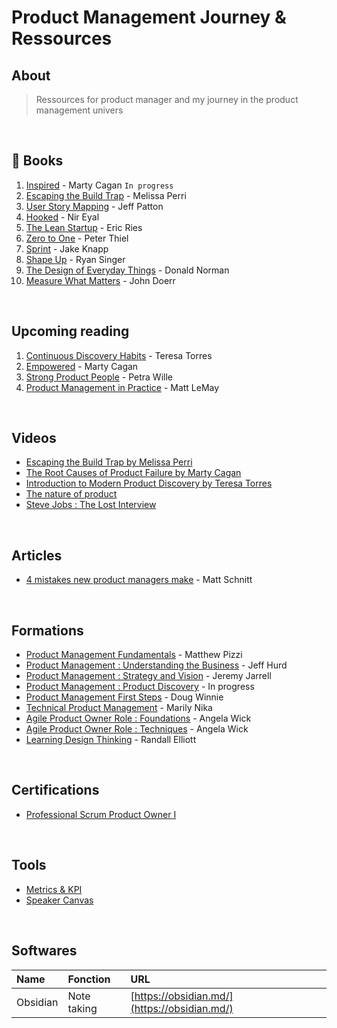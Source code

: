 # Product Management Journey & Ressources

## About

> Ressources for product manager and my journey in the product management univers

<br>

## &#128215; Books

1. [Inspired](https://amzn.to/45HBSaC) - Marty Cagan `In progress`
2. [Escaping the Build Trap](https://amzn.to/3OCL8ad) - Melissa Perri
3. [User Story Mapping](https://amzn.to/44PptkO) -  Jeff Patton
4. [Hooked](https://amzn.to/3KlvKN7) - Nir Eyal
5. [The Lean Startup](https://amzn.to/3Ohzu3h) - Eric Ries
6. [Zero to One](https://amzn.to/47bmG7h) - Peter Thiel
7. [Sprint](https://amzn.to/3qlz83D) - Jake Knapp
8. [Shape Up](https://basecamp.com/shapeup) - Ryan Singer
9. [The Design of Everyday Things](https://amzn.to/3YoubUn) - Donald Norman
10. [Measure What Matters](https://amzn.to/3DBTkRN) - John Doerr

<br>

## Upcoming reading
1. [Continuous Discovery Habits]() - Teresa Torres
2. [Empowered]() - Marty Cagan
3. [Strong Product People]() - Petra Wille
4. [Product Management in Practice]() - Matt LeMay

<br>

## Videos

- [Escaping the Build Trap by Melissa Perri](https://www.youtube.com/watch?v=DmJXpI7OJuY)
- [The Root Causes of Product Failure by Marty Cagan](https://www.youtube.com/watch?v=9dccd8lihpQ)
- [Introduction to Modern Product Discovery by Teresa Torres](https://www.youtube.com/watch?v=l7-5x0ra2tc)
- [The nature of product](https://www.youtube.com/watch?v=h-KVGHoQ_98)
- [Steve Jobs : The Lost Interview](https://www.youtube.com/watch?v=TlIbRDQvAXE)

<br>

## Articles
- [4 mistakes new product managers make](https://product.hubspot.com/blog/4-mistakes-new-product-managers-make) - Matt Schnitt


<br>

## Formations
- [Product Management Fundamentals](https://www.pluralsight.com/courses/product-management-fundamentals) - Matthew Pizzi
- [Product Management : Understanding the Business](https://www.pluralsight.com/courses/product-management-understanding-business) - Jeff Hurd
- [Product Management : Strategy and Vision](https://www.pluralsight.com/courses/product-management-strategy-vision) - Jeremy Jarrell
- [Product Management : Product Discovery]() - In progress
- [Product Management First Steps]() - Doug Winnie
- [Technical Product Management]() - Marily Nika
- [Agile Product Owner Role : Foundations]() - Angela Wick
- [Agile Product Owner Role : Techniques]() - Angela Wick
- [Learning Design Thinking]() - Randall Elliott

<br>

## Certifications
- [Professional Scrum Product Owner I](https://www.scrum.org/assessments/professional-scrum-product-owner-i-certification)

<br>

## Tools
- [Metrics & KPI](https://github.com/robotsatan/PM-Repos/blob/main/tools/metrics.md)
- [Speaker Canvas](https://github.com/robotsatan/product-management-repository/blob/main/tools/Speaker%20Canvas.pdf)

<br>

## Softwares

| Name | Fonction | URL |
| :---- | :--- | :--- |
| Obsidian | Note taking | [https://obsidian.md/](https://obsidian.md/) |

<br>
